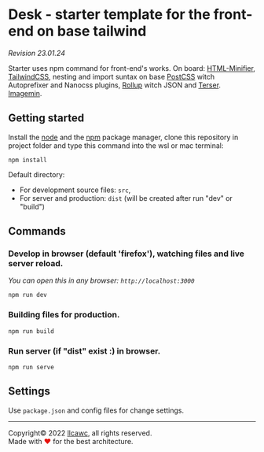 # Desk - starter template for the front-end on base tailwind

_Revision 23.01.24_

Starter uses npm command for front-end's works. On board: [HTML-Minifier](https://github.com/terser/html-minifier-terser), [TailwindCSS](https://github.com/tailwindlabs/tailwindcss), nesting and import suntax on base [PostCSS](https://github.com/postcss/postcss) witch Autoprefixer and Nanocss plugins, [Rollup](https://github.com/rollup/rollup) witch JSON and [Terser](https://github.com/terser/terser). [Imagemin](https://github.com/imagemin/imagemin).

## Getting started

Install the [node](https://nodejs.org) and the [npm](https://www.npmjs.com/) package manager, clone this repository in project folder and type this command into the wsl or mac terminal:

```
npm install
```

Default directory:
- For development source files: `src`,
- For server and production: `dist` (will be created after run "dev" or "build")

## Commands

### Develop in browser (default 'firefox'), watching files and live server reload.
_You can open this in any browser: `http://localhost:3000`_
```
npm run dev
```

### Building files for production.
```
npm run build
```

### Run server (if "dist" exist :) in browser.
```
npm run serve
```

## Settings

Use `package.json` and config files for change settings.

----

Copyright&copy;&nbsp;2022 [llcawc](https://github.com/llcawc), all rights reserved. Made&nbsp;with&nbsp;<span style="color: #e60f0a;">&#10084;</span>&nbsp;for&nbsp;the&nbsp;best&nbsp;architecture.
